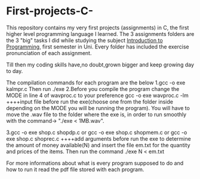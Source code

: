 # First-projects-C-

This repository contains my very first projects (assignments) in C, the first higher level programming language I learned.
The 3 assignments folders are the 3 "big" tasks I did while studying the subject [Introduction to Programming](https://cgi.di.uoa.gr/~ip/), first semester in Uni. Every folder has included the exercise pronunciation of each assignment.

Till then my coding skills have,no doubt,grown bigger and keep growing day to day.

The compilation commands for each program are the below
1.gcc -o exe kalmpr.c     Then run ./exe
2.Before you compile the program change the MODE in line 4 of wavproc.c to your preference
gcc -o exe wavproc.c -lm     ++++input file before run the exe(choose one from the folder inside depending on the MODE you will be running the program). You will have to move the .wav file to the folder where the exe is, in order to run smoothly with the command-> "./exe < 1MB.wav".

3.gcc -o exe shop.c shopdp.c or gcc -o exe shop.c shopmem.c or gcc -o exe shop.c shoprec.c   ++++add arguments before run the exe to determine the amount of money available(N) and insert the file em.txt for the quantity and prices of the items. Then run the command ./exe N < em.txt

For more informations about what is every program supposed to do and how to run it read the pdf file stored with each program.
